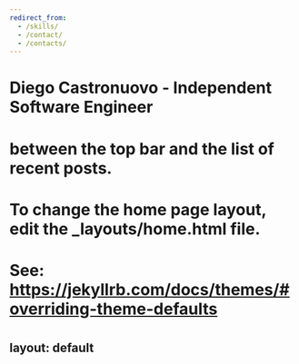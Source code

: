 ```yaml
---
redirect_from:
  - /skills/
  - /contact/
  - /contacts/
---
```

# Diego Castronuovo - Independent Software Engineer  
# between the top bar and the list of recent posts.
# To change the home page layout, edit the _layouts/home.html file.
# See: https://jekyllrb.com/docs/themes/#overriding-theme-defaults
#
layout: default
---
